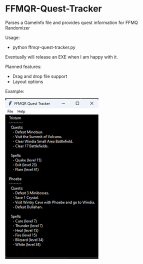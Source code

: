 # FFMQR-Quest-Tracker
 Parses a GameInfo file and provides quest information for FFMQ Randomizer

 Usage:
  - python ffmqr-quest-tracker.py

Eventually will release an EXE when I am happy with it.

Planned features:
 - Drag and drop file support
 - Layout options

Example:

![An example of the working program](https://github.com/Cyrus28-dev/FFMQR-Companion-Tracker/blob/b7f867e6afd0e33bee06c5cf740c8d0e6c627d6e/img/example.png?raw=true)

